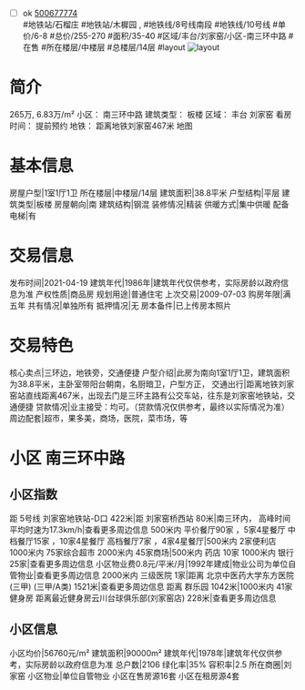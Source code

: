 - [ ] ok [500677774](https://bj.5i5j.com/ershoufang/500677774.html)  
 #地铁站/石榴庄 #地铁站/木樨园 ,  #地铁线/8号线南段 #地铁线/10号线
#单价/6-8 #总价/255-270 #面积/35-40   #区域/丰台/刘家窑/小区-南三环中路 #在售 #所在楼层/中楼层 #总楼层/14层 #layout 
![layout](http://image2a.5i5j.com/scm/HOUSE_CUSTOMER/14afecff7dd34e0483ccb957f79230d7.jpg_P5.jpg) 
# 简介 
 265万,  6.83万/m² 
小区： 南三环中路
建筑类型： 板楼
区域： 丰台 刘家窑
看房时间： 提前预约
地铁： 距离地铁刘家窑467米 地图
# 基本信息 
 房屋户型|1室1厅1卫
所在楼层|中楼层/14层
建筑面积|38.8平米
户型结构|平层
建筑类型|板楼
房屋朝向|南
建筑结构|钢混
装修情况|精装
供暖方式|集中供暖
配备电梯|有
# 交易信息 
 发布时间|2021-04-19
建筑年代|1986年|建筑年代仅供参考，实际房龄以政府信息为准
产权性质|商品房
规划用途|普通住宅
上次交易|2009-07-03
购房年限|满五年
共有情况|单独所有
抵押情况|无
房本备件|已上传房本照片
# 交易特色 
 核心卖点|三环边，地铁旁，交通便捷
户型介绍|此房为南向1室1厅1卫，建筑面积为38.8平米，主卧室带阳台朝南，名厨暗卫，户型方正，
交通出行|距离地铁刘家窑站直线距离467米，出现去门是三环主路有公交车站，往东是刘家窑地铁站，交通便捷
贷款情况|业主接受：均可。（贷款情况仅供参考，最终以实际情况为准）
周边配套|超市，果多美，商场，医院，菜市场，等
# 小区 南三环中路
## 小区指数 
 距 5号线 刘家窑地铁站-D口 422米|距 刘家窑桥西站 80米|南三环内， 高峰时间平均时速为17.3km/h|查看更多周边信息
500米内 平价餐厅90家 ，5家4星餐厅
中档餐厅15家 ，10家4星餐厅
高档餐厅7家 ，4家4星餐厅|500米内 2家便利店
1000米内 75家综合超市
2000米内 45家商场|500米内 药店 10家
1000米内 银行 25家|查看更多周边信息
小区物业费0.8元/平米/月|1992年建成|物业公司为单位自管物业|查看更多周边信息
2000米内 三级医院 1家|距离 北京中医药大学东方医院(三甲) (三甲/A类) 1521米|查看更多周边信息
距离 群乐园 1042米|1000米内 41家 健身房
距离最近健身房云川台球俱乐部(刘家窑店) 228米|查看更多周边信息
## 小区信息 
 小区均价|56760元/m²
建筑面积|90000m²
建筑年代|1978年|建筑年代仅供参考，实际房龄以政府信息为准
总户数|2106
绿化率|35%
容积率|2.5
所在商圈|刘家窑
小区物业|单位自管物业
小区在售房源16套
小区在租房源4套
